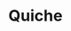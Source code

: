 ---
layout: recette
categories: [recettes]
hidden: true
lang: fr
title: Quiche
type: sel
recettes:
  Jambon Champignons:
    ingredients:
      - nom: pâte brisée
        lien: /recettes/pate-brisee 
        qte: 1
      - nom: oeufs 
        qte: 5
      - nom: oignon
        qte: 1
      - nom: jambon
        qte: 4
        unite: tranches
      - nom: crème liquide
        qte: 150
        unite: mL
      - nom: lait
        qte: 150
        unite: mL
      - nom: champignons
        qte: 200
        unite: gr
      - nom: fromage rapé
        qte: 200
        unite: gr
      - nom: muscade
        qte: à souhait
    etapes:
      - label: "Ingrédients à cuire"
        details:
        - Faire revenir les oignons
        - Ajouter les champignons
        - Réserver
      - label: "Préparation"
        details:
          - Dans un saladier, battre les oeufs
          - Y ajouter la crème, le lait, le jambon et le fromage rapé
          - Mélanger
          - Saler, poivrer, ajouter la muscade rapée
          - Étaler la pâte brisée dans le moule et la piquer
          - Répartir les ingrédients sur la pâte
          - Verser le mélange liquide
  Bacon Brocoli Chèvre:
    ingredients:
      - nom: pâte brisée 
        lien: /recettes/pate-brisee 
        qte: 1
      - nom: oeufs 
        qte: 5
      - nom: bacon
        qte: 3
        unite: tranches
      - nom: crème liquide
        qte: 150
        unite: mL
      - nom: lait
        qte: 150
        unite: mL
      - nom: brocoli
        qte: 1
        unite: petit
      - nom: fromage rapé
        qte: 50
        unite: gr
      - nom: chèvre
        qte: 100
        unite: gr
    etapes:
      - label: "Ingrédients à cuire"
        details:
        - Détailler le brocoli
        - Le faire cuire 10 minutes dans de l'eau bouillante & salée
        - Réserver
        - Couper le bacon en lamelles
        - Le faire cuire dans une poêle
        - Réserver
      - label: "Préparation"
        details:
          - Dans un saladier, battre les oeufs
          - Y ajouter la crème, le lait, le jambon et le fromage rapé
          - Mélanger
          - Saler et poivrer
          - Étaler la pâte brisée dans le moule et la piquer
          - Répartir les ingrédients sur la pâte
          - Verser le mélange liquide
preconditions:
  - Le lait et les oeufs doivent être à température ambiante
  - Préchauffer le four à 180°C
cuissonMinutes: 40
cuisson: 
  - Cuire 40 minutes à 180°C
---
